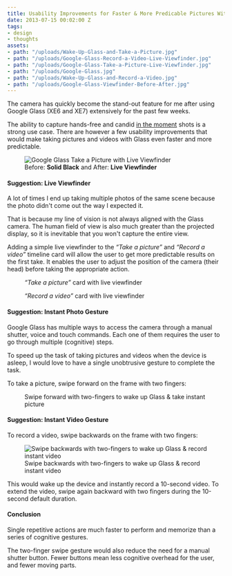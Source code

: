 ```yaml
---
title: Usability Improvements for Faster & More Predicable Pictures With Google Glass
date: 2013-07-15 00:02:00 Z
tags:
- design
- thoughts
assets:
- path: "/uploads/Wake-Up-Glass-and-Take-a-Picture.jpg"
- path: "/uploads/Google-Glass-Record-a-Video-Live-Viewfinder.jpg"
- path: "/uploads/Google-Glass-Take-a-Picture-Live-Viewfinder.jpg"
- path: "/uploads/Google-Glass.jpg"
- path: "/uploads/Wake-Up-Glass-and-Record-a-Video.jpg"
- path: "/uploads/Google-Glass-Viewfinder-Before-After.jpg"
---
```


The camera has quickly become the stand-out feature for me after using Google Glass (XE6 and XE7) extensively for the past few weeks.

The ability to capture hands-free and candid [in the moment](/blog/cycling-from-san-francisco-to-los-angeles-with-google-glass/) shots is a strong use case. There are however a few usability improvements that would make taking pictures and videos with Glass even faster and more predictable.

<figure>
<img src="/uploads/Google-Glass-Viewfinder-Before-After.jpg" alt="Google Glass Take a Picture with Live Viewfinder">
<figcaption>Before: <strong>Solid Black</strong> and After: <strong>Live Viewfinder</strong></figcaption>
</figure>

#### Suggestion: Live Viewfinder

A lot of times I end up taking multiple photos of the same scene because the photo didn't come out the way I expected it.

That is because my line of vision is not always aligned with the Glass camera. The human field of view is also much greater than the projected display, so it is inevitable that you won't capture the entire view.

Adding a simple live viewfinder to the *“Take a picture”* and *“Record a video”* timeline card will allow the user to get more predictable results on the first take. It enables the user to adjust the position of the camera (their head) before taking the appropriate action.

<figure>
<img src="/uploads/Google-Glass-Take-a-Picture-Live-Viewfinder.jpg" alt="">
<figcaption><em>“Take a picture”</em> card with live viewfinder</figcaption>
</figure>

<figure>
<img src="/uploads/Google-Glass-Record-a-Video-Live-Viewfinder.jpg" alt="">
<figcaption><em>“Record a video”</em> card with live viewfinder</figcaption>
</figure>

<!--
#### Problems With Cognitive Complexity

Google Glass has multiple ways to access the camera through voice and touch commands. Each one of them requires the user to go through multiple (cognitive) steps:

##### Touch: 4 to 5 Steps

1. Wake up hardware (tap or tilt head gesture)
2. Tap *“OK Glass”*
3. Slide forward once to *“Take a Picture”* (or twice to *“Record a video”*)
4. Tap to perform action

##### Voice: 3 Steps

1. Wake up hardware (tap or tilt head gesture)
2. Say *“OK Glass”*
3. Say *“Take a picture”* or *“Record a video”*

##### Manual Shutter: 3 Steps

1. Move hand up
2. Locate small shutter button on the frame
3. Press finger down to *“Take a Picture”* (or press & hold to *”Record a video"”*)

Out of the three, I find the manual shutter button is the fastest and least intrusive options. But even using the manual shutter button draws attention in public because you don't generally see people touching or holding their eyewear frames.

To speed up the task of taking pictures and videos when the device is asleep, I would love to have a single unobtrusive gesture to complete the task.
-->

#### Suggestion: Instant Photo Gesture

Google Glass has multiple ways to access the camera through a manual shutter, voice and touch commands. Each one of them requires the user to go through multiple (cognitive) steps.

To speed up the task of taking pictures and videos when the device is asleep, I would love to have a single unobtrusive gesture to complete the task.

To take a picture, swipe forward on the frame with two fingers:

<figure>
<img src="/uploads/Wake-Up-Glass-and-Take-a-Picture.jpg" alt="">
<figcaption>Swipe forward with two-fingers to wake up Glass & take instant picture</figcaption>
</figure>

#### Suggestion: Instant Video Gesture

To record a video, swipe backwards on the frame with two fingers:

<figure>
<img src="/uploads/Wake-Up-Glass-and-Record-a-Video.jpg" alt="Swipe backwards with two-fingers to wake up Glass & record instant video">
<figcaption>Swipe backwards with two-fingers to wake up Glass & record instant video</figcaption>
</figure>

This would wake up the device and instantly record a 10-second video. To extend the video, swipe again backward with two fingers during the 10-second default duration.

#### Conclusion

Single repetitive actions are much faster to perform and memorize than a series of cognitive gestures.

The two-finger swipe gesture would also reduce the need for a manual shutter button. Fewer buttons mean less cognitive overhead for the user, and fewer moving parts.

